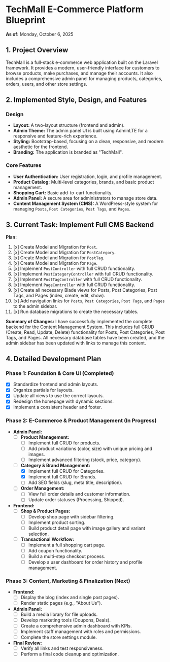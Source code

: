 # TechMall E-Commerce Platform Blueprint
**As of:** Monday, October 6, 2025

## 1. Project Overview
TechMall is a full-stack e-commerce web application built on the Laravel framework. It provides a modern, user-friendly interface for customers to browse products, make purchases, and manage their accounts. It also includes a comprehensive admin panel for managing products, categories, orders, users, and other store settings.

## 2. Implemented Style, Design, and Features

### Design
*   **Layout:** A two-layout structure (frontend and admin).
*   **Admin Theme:** The admin panel UI is built using AdminLTE for a responsive and feature-rich experience.
*   **Styling:** Bootstrap-based, focusing on a clean, responsive, and modern aesthetic for the frontend.
*   **Branding:** The application is branded as "TechMall".

### Core Features
*   **User Authentication:** User registration, login, and profile management.
*   **Product Catalog:** Multi-level categories, brands, and basic product management.
*   **Shopping Cart:** Basic add-to-cart functionality.
*   **Admin Panel:** A secure area for administrators to manage store data.
*   **Content Management System (CMS):** A WordPress-style system for managing `Posts`, `Post Categories`, `Post Tags`, and `Pages`.

## 3. Current Task: Implement Full CMS Backend

**Plan:**
1.  [x] Create Model and Migration for `Post`.
2.  [x] Create Model and Migration for `PostCategory`.
3.  [x] Create Model and Migration for `PostTag`.
4.  [x] Create Model and Migration for `Page`.
5.  [x] Implement `PostController` with full CRUD functionality.
6.  [x] Implement `PostCategoryController` with full CRUD functionality.
7.  [x] Implement `PostTagController` with full CRUD functionality.
8.  [x] Implement `PageController` with full CRUD functionality.
9.  [x] Create all necessary Blade views for Posts, Post Categories, Post Tags, and Pages (index, create, edit, show).
10. [x] Add navigation links for `Posts`, `Post Categories`, `Post Tags`, and `Pages` to the admin sidebar.
11. [x] Run database migrations to create the necessary tables.

**Summary of Changes:**
I have successfully implemented the complete backend for the Content Management System. This includes full CRUD (Create, Read, Update, Delete) functionality for Posts, Post Categories, Post Tags, and Pages. All necessary database tables have been created, and the admin sidebar has been updated with links to manage this content.

## 4. Detailed Development Plan

### Phase 1: Foundation & Core UI (Completed)
*   [x] Standardize frontend and admin layouts.
*   [x] Organize partials for layouts.
*   [x] Update all views to use the correct layouts.
*   [x] Redesign the homepage with dynamic sections.
*   [x] Implement a consistent header and footer.

### Phase 2: E-Commerce & Product Management (In Progress)
*   **Admin Panel:**
    *   [ ] **Product Management:**
        *   [ ] Implement full CRUD for products.
        *   [ ] Add product variations (color, size) with unique pricing and images.
        *   [ ] Implement advanced filtering (stock, price, category).
    *   [ ] **Category & Brand Management:**
        *   [x] Implement full CRUD for Categories.
        *   [x] Implement full CRUD for Brands.
        *   [ ] Add SEO fields (slug, meta title, description).
    *   [ ] **Order Management:**
        *   [ ] View full order details and customer information.
        *   [ ] Update order statuses (Processing, Shipped).
*   **Frontend:**
    *   [ ] **Shop & Product Pages:**
        *   [ ] Develop shop page with sidebar filtering.
        *   [ ] Implement product sorting.
        *   [ ] Build product detail page with image gallery and variant selection.
    *   [ ] **Transactional Workflow:**
        *   [ ] Implement a full shopping cart page.
        *   [ ] Add coupon functionality.
        *   [ ] Build a multi-step checkout process.
        *   [ ] Develop a user dashboard for order history and profile management.

### Phase 3: Content, Marketing & Finalization (Next)
*   **Frontend:**
    *   [ ] Display the blog (index and single post pages).
    *   [ ] Render static pages (e.g., "About Us").
*   **Admin Panel:**
    *   [ ] Build a media library for file uploads.
    *   [ ] Develop marketing tools (Coupons, Deals).
    *   [ ] Create a comprehensive admin dashboard with KPIs.
    *   [ ] Implement staff management with roles and permissions.
    *   [ ] Complete the store settings module.
*   **Final Review:**
    *   [ ] Verify all links and test responsiveness.
    *   [ ] Perform a final code cleanup and optimization.
